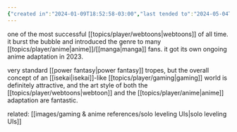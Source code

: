 ```yaml
---
{"created in":"2024-01-09T18:52:58-03:00","last tended to":"2024-05-04T21:52:53-03:00","tags":["geek","anime","webtoon","🌱"],"created":"2024-01-09T18:52:58.811-03:00","updated":"2025-01-24T17:27:03.982-03:00","dg-publish":true,"notestage":["🌱"],"permalink":"/references/player/anime-manga-webtoon/solo-leveling/","dgPassFrontmatter":true}
---
```


one of the most successful [[topics/player/webtoons\|webtoons]] of all time. it burst the bubble and introduced the genre to many [[topics/player/anime\|anime]]/[[manga\|manga]] fans. it got its own ongoing anime adaptation in 2023.

very standard [[power fantasy\|power fantasy]] tropes, but the overall concept of an [[isekai\|isekai]]-like [[topics/player/gaming\|gaming]] world is definitely attractive, and the art style of both the [[topics/player/webtoons\|webtoon]] and the [[topics/player/anime\|anime]] adaptation are fantastic.

related: [[images/gaming & anime references/solo leveling UIs\|solo leveling UIs]]
